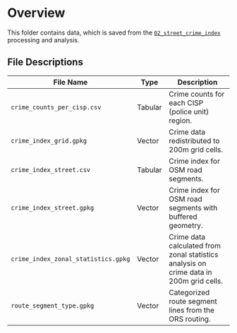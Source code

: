 # Overview
This folder contains data, which is saved from the [`02_street_crime_index`](../../scripts/02_street_crime_index/) processing and analysis.

## File Descriptions
| File Name                              | Type   | Description                                                   |
|----------------------------------------|--------|---------------------------------------------------------------|
| `crime_counts_per_cisp.csv`            | Tabular| Crime counts for each CISP (police unit) region.       |
| `crime_index_grid.gpkg`                | Vector | Crime data redistributed to 200m grid cells.                  |
| `crime_index_street.csv`               | Tabular| Crime index for OSM road segments.                            |
| `crime_index_street.gpkg`              | Vector | Crime index for OSM road segments with buffered geometry.     |
| `crime_index_zonal_statistics.gpkg`     | Vector | Crime data calculated from zonal statistics analysis on crime data in 200m grid cells. |
| `route_segment_type.gpkg`              | Vector | Categorized route segment lines from the ORS routing.         |